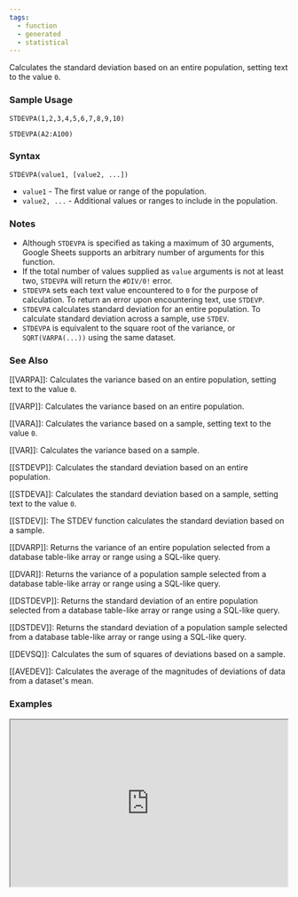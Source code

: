 ```yaml
---
tags:
  - function
  - generated
  - statistical
---
```


Calculates the standard deviation based on an entire population, setting text to the value `0`.

### Sample Usage

`STDEVPA(1,2,3,4,5,6,7,8,9,10)`

`STDEVPA(A2:A100)`

### Syntax

`STDEVPA(value1, [value2, ...])`

* `value1` - The first value or range of the population.
* `value2, ...` - Additional values or ranges to include in the population.

### Notes

* Although `STDEVPA` is specified as taking a maximum of 30 arguments, Google Sheets supports an arbitrary number of arguments for this function.
* If the total number of values supplied as `value` arguments is not at least two, `STDEVPA` will return the `#DIV/0!` error.
* `STDEVPA` sets each text value encountered to `0` for the purpose of calculation. To return an error upon encountering text, use `STDEVP`.
* `STDEVPA` calculates standard deviation for an entire population. To calculate standard deviation across a sample, use `STDEV`.
* `STDEVPA` is equivalent to the square root of the variance, or `SQRT(VARPA(...))` using the same dataset.

### See Also

[[VARPA]]: Calculates the variance based on an entire population, setting text to the value `0`.

[[VARP]]: Calculates the variance based on an entire population.

[[VARA]]: Calculates the variance based on a sample, setting text to the value `0`.

[[VAR]]: Calculates the variance based on a sample.

[[STDEVP]]: Calculates the standard deviation based on an entire population.

[[STDEVA]]: Calculates the standard deviation based on a sample, setting text to the value `0`.

[[STDEV]]: The STDEV function calculates the standard deviation based on a sample.

[[DVARP]]: Returns the variance of an entire population selected from a database table-like array or range using a SQL-like query.

[[DVAR]]: Returns the variance of a population sample selected from a database table-like array or range using a SQL-like query.

[[DSTDEVP]]: Returns the standard deviation of an entire population selected from a database table-like array or range using a SQL-like query.

[[DSTDEV]]: Returns the standard deviation of a population sample selected from a database table-like array or range using a SQL-like query.

[[DEVSQ]]: Calculates the sum of squares of deviations based on a sample.

[[AVEDEV]]: Calculates the average of the magnitudes of deviations of data from a dataset's mean.

### Examples

<iframe height="300" src="https://docs.google.com/spreadsheet/pub?key=0As3tAuweYU9QdGZGajdBcV9lQVZtdEFULWNmcFZsYnc&amp;output=html" width="500"></iframe>